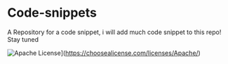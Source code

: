 # Code-snippets
A Repository for a code snippet, i will add much code snippet to this repo! Stay tuned

![Apache License](https://img.shields.io/badge/license-Apache-blue)](https://choosealicense.com/licenses/Apache/)
